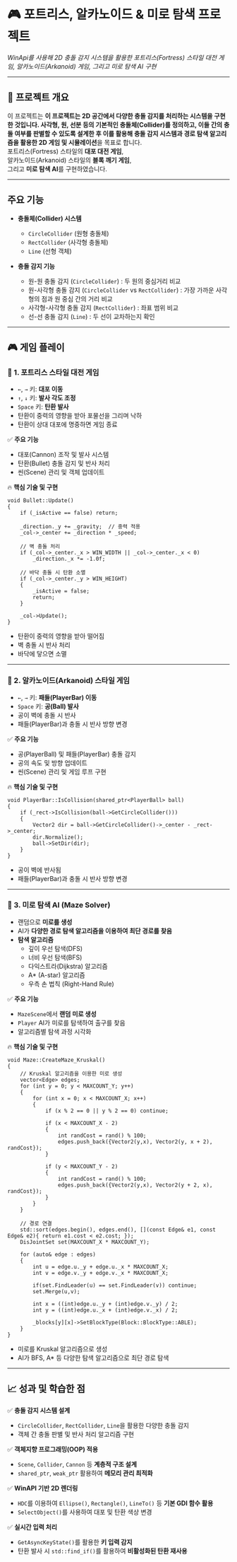 # 🎮 포트리스, 알카노이드 & 미로 탐색 프로젝트
_WinApi를 사용해 2D 충돌 감지 시스템을 활용한 포트리스(Fortress) 스타일 대전 게임, 알카노이드(Arkanoid) 게임, 그리고 미로 탐색 AI 구현_

---

## 📌 프로젝트 개요
이 프로젝트는 **이 프로젝트는 2D 공간에서 다양한 충돌 감지를 처리하는 시스템을 구현한 것입니다. 사각형, 원, 선분 등의 기본적인 충돌체(Collider)를 정의하고, 이들 간의 충돌 여부를 판별할 수 있도록 설계한 후 이를 활용해 충돌 감지 시스템과 경로 탐색 알고리즘을 활용한 2D 게임 및 시뮬레이션**을 목표로 합니다.  
포트리스(Fortress) 스타일의 **대포 대전 게임**,  
알카노이드(Arkanoid) 스타일의 **블록 깨기 게임**,  
그리고 **미로 탐색 AI**를 구현하였습니다.

---

## 주요 기능
- **충돌체(Collider) 시스템**  
  - `CircleCollider` (원형 충돌체)
  - `RectCollider` (사각형 충돌체)
  - `Line` (선형 객체)

- **충돌 감지 기능**  
  - 원-원 충돌 감지 (`CircleCollider`) : 두 원의 중심거리 비교
  - 원-사각형 충돌 감지 (`CircleCollider` vs `RectCollider`) :  가장 가까운 사각형의 점과 원 중심 간의 거리 비교  
  - 사각형-사각형 충돌 감지 (`RectCollider`) : 좌표 범위 비교  
  - 선-선 충돌 감지 (`Line`) : 두 선이 교차하는지 확인  

---

## 🎮 게임 플레이

### 🎯 1. 포트리스 스타일 대전 게임
- `←`, `→` 키: **대포 이동**
- `↑`, `↓` 키: **발사 각도 조정**
- `Space` 키: **탄환 발사**
- 탄환이 중력의 영향을 받아 포물선을 그리며 낙하
- 탄환이 상대 대포에 명중하면 게임 종료

✅ **주요 기능**
- 대포(Cannon) 조작 및 발사 시스템
- 탄환(Bullet) 충돌 감지 및 반사 처리
- 씬(Scene) 관리 및 객체 업데이트

🔥 **핵심 기술 및 구현**
```
void Bullet::Update()
{
    if (_isActive == false) return;

    _direction._y += _gravity;  // 중력 적용
    _col->_center += _direction * _speed; 

    // 벽 충돌 처리
    if (_col->_center._x > WIN_WIDTH || _col->_center._x < 0)
        _direction._x *= -1.0f;

    // 바닥 충돌 시 탄환 소멸
    if (_col->_center._y > WIN_HEIGHT)
    {
        _isActive = false;
        return;
    }

    _col->Update();
}

```
- 탄환이 중력의 영향을 받아 떨어짐
- 벽 충돌 시 반사 처리
- 바닥에 닿으면 소멸
  

---

### 🏓 2. 알카노이드(Arkanoid) 스타일 게임
- `←`, `→` 키: **패들(PlayerBar) 이동**
- `Space` 키: **공(Ball) 발사**
- 공이 벽에 충돌 시 반사
- 패들(PlayerBar)과 충돌 시 반사 방향 변경

✅ **주요 기능**
- 공(PlayerBall) 및 패들(PlayerBar) 충돌 감지
- 공의 속도 및 방향 업데이트
- 씬(Scene) 관리 및 게임 루프 구현

🔥 **핵심 기술 및 구현**
```
void PlayerBar::IsCollision(shared_ptr<PlayerBall> ball)
{
    if (_rect->IsCollision(ball->GetCircleCollider()))
    {
        Vector2 dir = ball->GetCircleCollider()->_center - _rect->_center;
        dir.Normalize();
        ball->SetDir(dir);
    }
}
```
- 공이 벽에 반사됨
- 패들(PlayerBar)과 충돌 시 반사 방향 변경

---

### 🏁 3. 미로 탐색 AI (Maze Solver)
- 랜덤으로 **미로를 생성**
- AI가 **다양한 경로 탐색 알고리즘을 이용하여 최단 경로를 찾음**
- **탐색 알고리즘**
  - 깊이 우선 탐색(DFS)
  - 너비 우선 탐색(BFS)
  - 다익스트라(Dijkstra) 알고리즘
  - A* (A-star) 알고리즘
  - 우측 손 법칙 (Right-Hand Rule)

✅ **주요 기능**
- `MazeScene`에서 **랜덤 미로 생성**
- `Player` AI가 미로를 탐색하여 출구를 찾음
- 알고리즘별 탐색 과정 시각화

🔥 **핵심 기술 및 구현**
```
void Maze::CreateMaze_Kruskal()
{
    // Kruskal 알고리즘을 이용한 미로 생성
    vector<Edge> edges;
    for (int y = 0; y < MAXCOUNT_Y; y++)
    {
        for (int x = 0; x < MAXCOUNT_X; x++)
        {
            if (x % 2 == 0 || y % 2 == 0) continue;

            if (x < MAXCOUNT_X - 2)
            {
                int randCost = rand() % 100;
                edges.push_back({Vector2(y,x), Vector2(y, x + 2), randCost});
            }

            if (y < MAXCOUNT_Y - 2)
            {
                int randCost = rand() % 100;
                edges.push_back({Vector2(y,x), Vector2(y + 2, x), randCost});
            }
        }
    }

    // 경로 연결
    std::sort(edges.begin(), edges.end(), [](const Edge& e1, const Edge& e2){ return e1.cost < e2.cost; });
    DisJointSet set(MAXCOUNT_X * MAXCOUNT_Y);

    for (auto& edge : edges)
    {
        int u = edge.u._y + edge.u._x * MAXCOUNT_X;
        int v = edge.v._y + edge.v._x * MAXCOUNT_X;

        if(set.FindLeader(u) == set.FindLeader(v)) continue;
        set.Merge(u,v);

        int x = ((int)edge.u._y + (int)edge.v._y) / 2;
        int y = ((int)edge.u._x + (int)edge.v._x) / 2;

        _blocks[y][x]->SetBlockType(Block::BlockType::ABLE);
    }
}

```
- 미로를 Kruskal 알고리즘으로 생성
- AI가 BFS, A* 등 다양한 탐색 알고리즘으로 최단 경로 탐색

---

## 📈 성과 및 학습한 점
✅ **충돌 감지 시스템 설계**  
   - `CircleCollider`, `RectCollider`, `Line`을 활용한 다양한 충돌 감지  
   - 객체 간 충돌 판별 및 반사 처리 알고리즘 구현  

✅ **객체지향 프로그래밍(OOP) 적용**  
   - `Scene`, `Collider`, `Cannon` 등 **계층적 구조 설계**  
   - `shared_ptr`, `weak_ptr` 활용하여 **메모리 관리 최적화**  

✅ **WinAPI 기반 2D 렌더링**  
   - `HDC`를 이용하여 `Ellipse()`, `Rectangle()`, `LineTo()` 등 **기본 GDI 함수 활용**  
   - `SelectObject()`를 사용하여 대포 및 탄환 색상 변경  

✅ **실시간 입력 처리**  
   - `GetAsyncKeyState()`를 활용한 **키 입력 감지**  
   - 탄환 발사 시 `std::find_if()`를 활용하여 **비활성화된 탄환 재사용**



